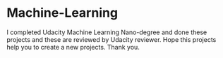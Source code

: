 # Machine-Learning
I completed Udacity Machine Learning Nano-degree and done these projects and these are reviewed by Udacity reviewer. Hope this projects help you to create a new projects. Thank you.
